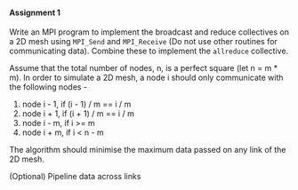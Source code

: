 #### Assignment 1

Write an MPI program to implement the broadcast and reduce collectives on a 2D mesh using `MPI_Send` and `MPI_Receive` (Do not use other routines for communicating data). Combine these to implement the `allreduce` collective. 

Assume that the total number of nodes, n, is a perfect square (let n = m * m). In order to simulate a 2D mesh, a node i should only communicate with the following nodes -

1. node i - 1, if (i - 1) / m == i / m
2. node i + 1, if (i + 1) / m == i / m
3. node i - m, if i >= m
4. node i + m, if i < n - m


The algorithm should minimise the maximum data passed on any link of the 2D mesh.

(Optional) Pipeline data across links